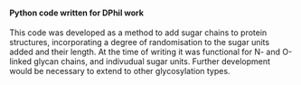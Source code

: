 #### Python code written for DPhil work

This code was developed as a method to add sugar chains to protein structures, incorporating a degree of randomisation to the sugar units added and their length.  At the time of writing it was functional for N- and O-linked glycan chains, and indivudual sugar units.  Further development would be necessary to extend to other glycosylation types.
